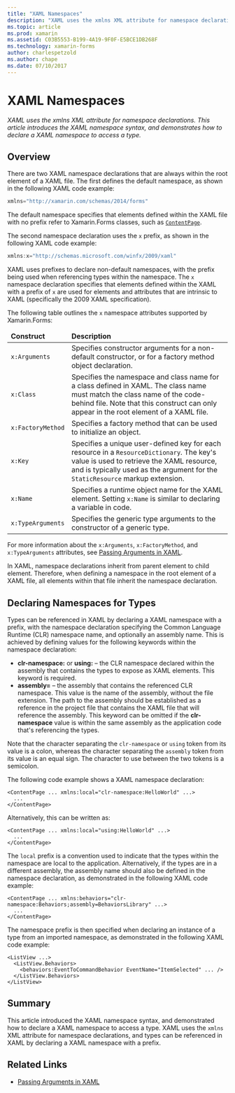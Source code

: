 ```yaml
---
title: "XAML Namespaces"
description: "XAML uses the xmlns XML attribute for namespace declarations. This article introduces the XAML namespace syntax, and demonstrates how to declare a XAML namespace to access a type."
ms.topic: article
ms.prod: xamarin
ms.assetid: C03B5553-B199-4A19-9F0F-E5BCE1DB268F
ms.technology: xamarin-forms
author: charlespetzold
ms.author: chape
ms.date: 07/10/2017
---
```


# XAML Namespaces

_XAML uses the xmlns XML attribute for namespace declarations. This article introduces the XAML namespace syntax, and demonstrates how to declare a XAML namespace to access a type._

## Overview

There are two XAML namespace declarations that are always within the root element of a XAML file. The first defines the default namespace, as shown in the following XAML code example:

```csharp
xmlns="http://xamarin.com/schemas/2014/forms"
```

The default namespace specifies that elements defined within the XAML file with no prefix refer to Xamarin.Forms classes, such as [`ContentPage`](https://developer.xamarin.com/api/type/Xamarin.Forms.ContentPage/).

The second namespace declaration uses the `x` prefix, as shown in the following XAML code example:

```csharp
xmlns:x="http://schemas.microsoft.com/winfx/2009/xaml"
```

XAML uses prefixes to declare non-default namespaces, with the prefix being used when referencing types within the namespace. The `x` namespace declaration specifies that elements defined within the XAML with a prefix of `x` are used for elements and attributes that are intrinsic to XAML (specifically the 2009 XAML specification).

The following table outlines the `x` namespace attributes supported by Xamarin.Forms:

<table>
 <thead>
   <tr>
     <td><strong>Construct</strong></td>
     <td><strong>Description</strong></td>
   </tr>
 </thead>
 <tbody>
   <tr>
     <td><code>x:Arguments</code></td>
     <td>Specifies constructor arguments for a non-default constructor, or for a factory method object declaration.</td>
   </tr>
   <tr>
     <td><code>x:Class</code></td>
     <td>Specifies the namespace and class name for a class defined in XAML. The class name must match the class name of the code-behind file. Note that this construct can only appear in the root element of a XAML file.</td>
   </tr>
   <tr>
     <td><code>x:FactoryMethod</code></td>
     <td>Specifies a factory method that can be used to initialize an object.</td>
   </tr>
   <tr>
     <td><code>x:Key</code></td>
     <td>Specifies a unique user-defined key for each resource in a <code>ResourceDictionary</code>. The key's value is used to retrieve the XAML resource, and is typically used as the argument for the <code>StaticResource</code> markup extension.</td>
   </tr>
   <tr>
     <td><code>x:Name</code></td>
     <td>Specifies a runtime object name for the XAML element. Setting <code>x:Name</code> is similar to declaring a variable in code.</td>
   </tr>
   <tr>
     <td><code>x:TypeArguments</code></td>
     <td>Specifies the generic type arguments to the constructor of a generic type.</td>
   </tr>
 </tbody>
</table>

For more information about the `x:Arguments`, `x:FactoryMethod`, and `x:TypeArguments` attributes, see [Passing Arguments in XAML](~/xamarin-forms/xaml/passing-arguments.md).

In XAML, namespace declarations inherit from parent element to child element. Therefore, when defining a namespace in the root element of a XAML file, all elements within that file inherit the namespace declaration.

## Declaring Namespaces for Types

Types can be referenced in XAML by declaring a XAML namespace with a prefix, with the namespace declaration specifying the Common Language Runtime (CLR) namespace name, and optionally an assembly name. This is achieved by defining values for the following keywords within the namespace declaration:

- **clr-namespace:** or **using:** – the CLR namespace declared within the assembly that contains the types to expose as XAML elements. This keyword is required.
- **assembly=** – the assembly that contains the referenced CLR namespace. This value is the name of the assembly, without the file extension. The path to the assembly should be established as a reference in the project file that contains the XAML file that will reference the assembly. This keyword can be omitted if the **clr-namespace** value is within the same assembly as the application code that's referencing the types.

Note that the character separating the `clr-namespace` or `using` token from its value is a colon, whereas the character separating the `assembly` token from its value is an equal sign. The character to use between the two tokens is a semicolon.

The following code example shows a XAML namespace declaration:

```xaml
<ContentPage ... xmlns:local="clr-namespace:HelloWorld" ...>
  ...
</ContentPage>
```

Alternatively, this can be written as:

```xaml
<ContentPage ... xmlns:local="using:HelloWorld" ...>
  ...
</ContentPage>
```

The `local` prefix is a convention used to indicate that the types within the namespace are local to the application. Alternatively, if the types are in a different assembly, the assembly name should also be defined in the namespace declaration, as demonstrated in the following XAML code example:

```xaml
<ContentPage ... xmlns:behaviors="clr-namespace:Behaviors;assembly=BehaviorsLibrary" ...>
  ...
</ContentPage>
```

The namespace prefix is then specified when declaring an instance of a type from an imported namespace, as demonstrated in the following XAML code example:

```xaml
<ListView ...>
  <ListView.Behaviors>
    <behaviors:EventToCommandBehavior EventName="ItemSelected" ... />
  </ListView.Behaviors>
</ListView>
```

## Summary

This article introduced the XAML namespace syntax, and demonstrated how to declare a XAML namespace to access a type. XAML uses the `xmlns` XML attribute for namespace declarations, and types can be referenced in XAML by declaring a XAML namespace with a prefix.


## Related Links

- [Passing Arguments in XAML](~/xamarin-forms/xaml/passing-arguments.md)
